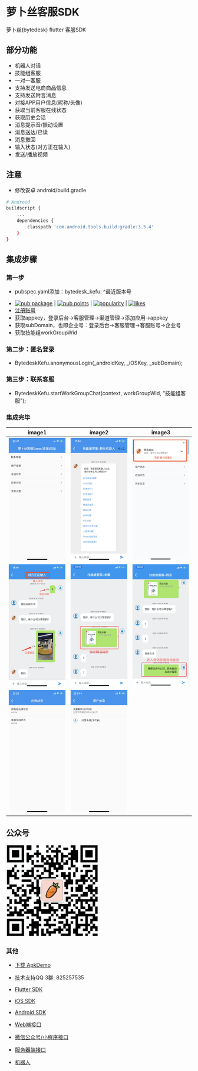 # 萝卜丝客服SDK

萝卜丝(bytedesk) flutter 客服SDK

## 部分功能

- 机器人对话
- 技能组客服
- 一对一客服
- 支持发送电商商品信息
- 支持发送附言消息
- 对接APP用户信息(昵称/头像)
- 获取当前客服在线状态
- 获取历史会话
- 消息提示音/振动设置
- 消息送达/已读
- 消息撤回
- 输入状态(对方正在输入)
- 发送/播放视频
<!-- - 提交工单 -->
<!-- - 意见反馈 -->

## 注意

- 修改安卓 android/build.gradle

```bash
# Android
buildscript {
    ...
    dependencies {
        classpath 'com.android.tools.build:gradle:3.5.4'
    }
}
```

## 集成步骤

### 第一步

- pubspec.yaml添加：bytedesk_kefu: ^最近版本号
<!-- - 最新版本：[![Pub](https://img.shields.io/pub/v/bytedesk_kefu.svg)](https://pub.dev/packages/bytedesk_kefu) -->
- [![pub package](https://img.shields.io/pub/v/bytedesk_kefu.svg)](https://pub.dev/packages/bytedesk_kefu) | [![pub points](https://badges.bar/bytedesk_kefu/pub%20points)](https://pub.dev/packages/bytedesk_kefu/score) | [![popularity](https://badges.bar/bytedesk_kefu/popularity)](https://pub.dev/packages/bytedesk_kefu/score) | [![likes](https://badges.bar/bytedesk_kefu/likes)](https://pub.dev/packages/bytedesk_kefu/score)
- [注册账号](https://www.bytedesk.com/antv/user/login)
- 获取appkey，登录后台->客服管理->渠道管理->添加应用->appkey
- 获取subDomain，也即企业号：登录后台->客服管理->客服账号->企业号
- 获取技能组workGroupWid

### 第二步：匿名登录

- BytedeskKefu.anonymousLogin(_androidKey, _iOSKey, _subDomain);

### 第三步：联系客服

- BytedeskKefu.startWorkGroupChat(context, workGroupWid, "技能组客服");

### 集成完毕

| image1 | image2 | image3 |
| :----------: | :----------: | :----------: |
| <img src="./home.jpeg" width="250"> | <img src="./robot.jpeg" width="250"> | <img src="./notice.jpeg" width="250"> |
| <img src="./chat.png" width="250"> | <img src="./shop.png" width="250"> |<img src="./postscript.png" width="250"> |
| <img src="./status.jpeg" width="250"> |<img src="./userinfo.jpeg" width="250"> ||

## 公众号

<img src="./luobosi_mp.png?raw=true" width="250">

### 其他

- [下载 ApkDemo](https://bytedesk.oss-cn-shenzhen.aliyuncs.com/apk/bytedesk-android-sdk-demo.apk)
- 技术支持QQ 3群: 825257535

- [Flutter SDK](https://github.com/bytedesk/bytedesk-flutter)
- [iOS SDK](https://github.com/bytedesk/bytedesk-ios)
- [Android SDK](https://github.com/bytedesk/bytedesk-android)
- [Web端接口](https://github.com/bytedesk/bytedesk-web)
- [微信公众号/小程序接口](https://github.com/bytedesk/bytedesk-wechat)
- [服务器端接口](https://github.com/bytedesk/bytedesk-server)
- [机器人](https://github.com/bytedesk/bytedesk-chatbot)